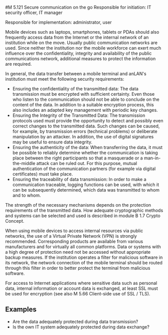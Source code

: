 #M 5.121 Secure communication on the go
Responsible for initiation: IT security officer, IT manager

Responsible for implementation: administrator, user

Mobile devices such as laptops, smartphones, tablets or PDAs should also frequently access data from the Internet or the internal network of an institution while on the move. Usually public communication networks are used. Since neither the institution nor the mobile workforce can exert much influence over the confidentiality, integrity and availability of the public communications network, additional measures to protect the information are required.

In general, the data transfer between a mobile terminal and anLAN's institution must meet the following security requirements:

* Ensuring the confidentiality of the transmitted data: The data transmission must be encrypted with sufficient certainty. Even those who listen to the communication should not be able to conclude on the content of the data. In addition to a suitable encryption process, this also includes an adapted key management with periodic key changes.
* Ensuring the Integrity of the Transmitted Data: The transmission protocols used must provide the opportunity to detect and possibly even correct changes to the transmitted data. Such changes can be caused, for example, by transmission errors (technical problems) or deliberate manipulation by an attacker. In addition, the use of digital signatures may be useful to ensure data integrity.
* Ensuring the authenticity of the data: When transferring the data, it must be possible to reliably determine whether the communication is taking place between the right participants so that a masquerade or a man-in-the-middle attack can be ruled out. For this purpose, mutual authentication of the communication partners (for example via digital certificates) must take place.
* Ensuring the traceability of data transmission: In order to make a communication traceable, logging functions can be used, with which it can be subsequently determined, which data was transmitted to whom and to whom.


The strength of the necessary mechanisms depends on the protection requirements of the transmitted data. How adequate cryptographic methods and systems can be selected and used is described in module B 1.7 Crypto Concept.

When using mobile devices to access internal resources via public networks, the use of a Virtual Private Network (VPN) is strongly recommended. Corresponding products are available from various manufacturers and for virtually all common platforms. Data or systems with a high degree of protection need not be accessed without appropriate backup measures. If the institution operates a filter for malicious software in its network, the network connection of the mobile terminal should be routed through this filter in order to better protect the terminal from malicious software.

For access to Internet applications where sensitive data such as personal data, internal information or account data is exchanged, at least SSL must be used for encryption (see also M 5.66 Client-side use of SSL / TLS).



## Examples 
* Are the data adequately protected during data transmission?
* Is the own IT system adequately protected during data exchange?




